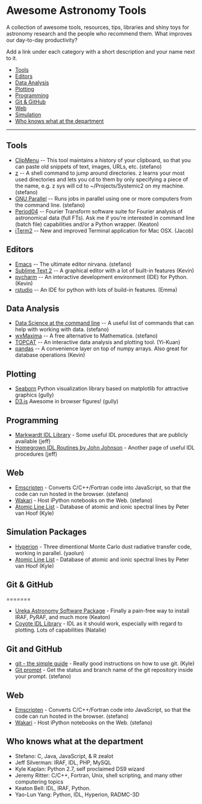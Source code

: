 # Awesome Astronomy Tools
A collection of awesome tools, resources, tips, libraries and shiny toys for astronomy
research and the people who recommend them. What improves our day-to-day productivity?

Add a link under each category with a short description and your name next to it.

<!-- You can add more categories below: -->
* [Tools](#tools)
* [Editors](#editors)
* [Data Analysis](#data-analysis)
* [Plotting](#plotting)
* [Programming](#programming)
* [Git & GitHub](#git-and-github)
* [Web](#web)
* [Simulation](#simulation)
* [Who knows what at the department](#who-knows-what-at-the-department)

----
## Tools

* [ClipMenu](http://www.clipmenu.com) -- This tool maintains a history of your clipboard, so that you can paste old snippets of text, images, URLs, etc. (stefano)
* [z](https://github.com/rupa/z) -- A shell command to jump around directories. z learns your most used directories and lets you cd to them by only specifying a piece of the name, e.g. z sys will cd to ~/Projects/Systemic2 on my machine. (stefano)
* [GNU Parallel](http://www.gnu.org/software/parallel/) -- Runs jobs in parallel using one or more computers from the command line. (stefano)
* [Period04](https://www.univie.ac.at/tops/period04/) -- Fourier Transform software suite for Fourier analysis of astronomical data (full FTs). Ask me if you're interested in command line (batch file) capabilities and/or a Python wrapper. (Keaton)
* [iTerm2](http://iterm2.com/) -- New and improved Terminal application for Mac OSX. (Jacob)

## Editors

* [Emacs](http://www.emacsformacosx.com) -- The ultimate editor nirvana. (stefano)
* [Sublime Text 2](http://www.sublimetext.com/2) -- A graphical editor with a lot of built-in features (Kevin)
* [pycharm](https://www.jetbrains.com/pycharm/) -- An interactive development environment (IDE) for Python. (Kevin)
* [rstudio](http://www.rstudio.com) -- An IDE for python with lots of build-in features. (Emma)

## Data Analysis

* [Data Science at the command line](http://datascienceatthecommandline.com/#tools) -- A useful list of commands that can help with working with data. (stefano)
* [wxMaxima](http://andrejv.github.io/wxmaxima/index.html) -- A free alternative to Mathematica. (stefano)
* [TOPCAT](http://www.star.bris.ac.uk/~mbt/topcat/) -- An interactive data analysis and plotting tool. (Yi-Kuan)
* [pandas](http://pandas.pydata.org/) -- A convenience layer on top of numpy arrays. Also great for database operations (Kevin)

  
## Plotting

* [Seaborn](http://stanford.edu/~mwaskom/software/seaborn/) Python visualization library based on matplotlib for attractive graphics (gully)
*  [D3.js](http://d3js.org) Awesome in browser figures! (gully)

## Programming

* [Markwardt IDL Library](http://www.physics.wisc.edu/~craigm/idl/) - Some useful IDL procedures that are publicly available (jeff)
* [Homegrown IDL Routines by John Johnson](http://astro.berkeley.edu/~johnjohn/idl.html) - Another page of useful IDL procedures (jeff)

## Web

* [Emscripten](https://github.com/kripken/emscripten) - Converts C/C++/Fortran code into JavaScript, so that the code can run hosted in the browser. (stefano)
* [Wakari](https://wakari.io) - Host iPython notebooks on the Web. (stefano)
* [Atomic Line List](http://www.pa.uky.edu/~peter/atomic/) - Database of atomic and ionic spectral lines by  Peter van Hoof (Kyle)

## Simulation Packages

* [Hyperion](http://www.hyperion-rt.org/) - Three dimentional Monte Carlo dust radiative transfer code, working in parallel. (yaolun)
* [Atomic Line List](http://www.pa.uky.edu/~peter/atomic/) - Database of atomic and ionic spectral lines by  Peter van Hoof (Kyle)

## Git & GitHub
=======
* [Ureka Astronomy Software Package](http://ssb.stsci.edu/ureka/) - Finally a pain-free way to install IRAF, PyRAF, and much more (Keaton)
* [Coyote IDL Library](http://www.idlcoyote.com/documents/programs.php#COYOTE_LIBRARY_DOWNLOAD) - IDL as it should work, especially with regard to plotting. Lots of capabilities (Natalie)

## Git and GitHub

* [git - the simple guide](http://rogerdudler.github.io/git-guide/) - Really good instructions on how to use git. (Kyle)
* [Git prompt](https://gist.github.com/stefano-meschiari/ca163cd91c63492928fb) - Get the status and branch name of the git repository inside your prompt. (stefano)

## Web

* [Emscripten](https://github.com/kripken/emscripten) - Converts C/C++/Fortran code into JavaScript, so that the code can run hosted in the browser. (stefano)
* [Wakari](https://wakari.io) - Host iPython notebooks on the Web. (stefano)

## Who knows what at the department

* Stefano: C, Java, JavaScript, & R zealot
* Jeff Silverman: IRAF, IDL, PHP, MySQL
* Kyle Kaplan: Python 2.7, self proclaimed DS9 wizard
* Jeremy Ritter: C/C++, Fortran, Unix, shell scripting, and many other computering topics
* Keaton Bell: IDL, IRAF, Python.
* Yao-Lun Yang: Python, IDL, Hyperion, RADMC-3D
